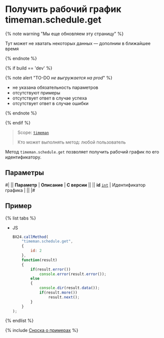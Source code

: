 # Получить рабочий график timeman.schedule.get

{% note warning "Мы еще обновляем эту страницу" %}

Тут может не хватать некоторых данных — дополним в ближайшее время

{% endnote %}

{% if build == 'dev' %}

{% note alert "TO-DO _не выгружается на prod_" %}

- не указана обязательность параметров
- отсутствуют примеры
- отсутствует ответ в случае успеха
- отсутствует ответ в случае ошибки

{% endnote %}

{% endif %}

> Scope: [`timeman`](../../scopes/permissions.md)
>
> Кто может выполнять метод: любой пользователь

Метод `timeman.schedule.get` позволяет получить рабочий график по его идентификатору.

## Параметры

#|
|| **Параметр** | **Описание** | **С версии** ||
|| **id**
[`int`](../../data-types.md) | Идентификатор графика | ||
|#

## Пример

{% list tabs %}

- JS

    ```js
    BX24.callMethod(
        "timeman.schedule.get",
        {
            id: 2
        },
        function(result)
        {
            if(result.error())
                console.error(result.error());
            else
            {
                console.dir(result.data());
                if(result.more())
                    result.next();
            }
        }
    );
    ```

{% endlist %}

{% include [Сноска о примерах](../../../_includes/examples.md) %}
